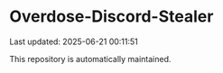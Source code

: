 # Overdose-Discord-Stealer

Last updated: 2025-06-21 00:11:51

This repository is automatically maintained.
